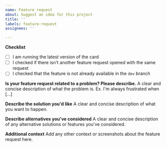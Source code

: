 ```yaml
---
name: Feature request
about: Suggest an idea for this project
title: ''
labels: feature-request
assignees: ''

---
```


**Checklist**
- [ ] I am running the latest version of the card
- [ ] I checked if there isn't another feature request opened with the same request
- [ ] I checked that the feature is not already available in the `dev` branch

**Is your feature request related to a problem? Please describe.**
A clear and concise description of what the problem is. Ex. I'm always frustrated when [...]

**Describe the solution you'd like**
A clear and concise description of what you want to happen.

**Describe alternatives you've considered**
A clear and concise description of any alternative solutions or features you've considered.

**Additional context**
Add any other context or screenshots about the feature request here.